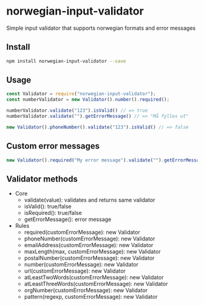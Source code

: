 # norwegian-input-validator
Simple input validator that supports norwegian formats and error messages

## Install
```bash
npm install norwegian-input-validator --save
```
## Usage

```javascript
const Validator = require("norwegian-input-validator");
const numberValidator = new Validator().number().required();

numberValidator.validate("123").isValid() // => true
numberValidator.validate("").getErrorMessage() // => "Må fylles ut"

new Validator().phoneNumber().validate("123").isValid() // => false
```

## Custom error messages
```javascript
new Validator().required("My error message").validate("").getErrorMessage() // => "My error message"
```

## Validator methods
* Core
  * validate(value): validates and returns same validator
  * isValid(): true/false
  * isRequired(): true/false
  * getErrorMessage(): error message
* Rules
  * required(customErrorMessage): new Validator
  * phoneNumber(customErrorMessage): new Validator
  * emailAddress(customErrorMessage): new Validator
  * maxLength(max, customErrorMessage): new Validator
  * postalNumber(customErrorMessage): new Validator
  * number(customErrorMessage): new Validator
  * url(customErrorMessage): new Validator
  * atLeastTwoWords(customErrorMessage): new Validator
  * atLeastThreeWords(customErrorMessage): new Validator
  * orgNumber(customErrorMessage): new Validator
  * pattern(regexp, customErrorMessage): new Validator
